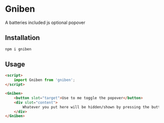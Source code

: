 # Gniben

A batteries included js optional popover

## Installation

```bash
npm i gniben
```

## Usage

```html
<script>
	import Gniben from 'gniben';
</script>

<Gniben>
	<button slot="target">Use to me toggle the popover</button>
	<div slot="content">
		Whatever you put here will be hidden/shown by pressing the button even without js enabled
	</div>
</Gniben>
```
